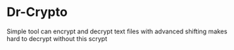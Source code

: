 # Dr-Crypto
Simple tool can encrypt and decrypt text files with advanced shifting makes hard to decrypt without this scrypt
